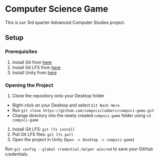 # Computer Science Game

This is our 3rd quarter Advanced Computer Studies project.

## Setup

### Prerequisites
1. Install Git from [here](https://git-scm.com/downloads)
1. Install Git LFS from [here](https://git-lfs.github.com/)
1. Install Unity from [here](https://store.unity.com/download?ref=personal)

### Opening the Project
1. Clone the repository onto your Desktop folder
  - Right-click on your Desktop and select `Git Bash Here`
  - Run `git clone https://github.com/compsciclubbers/compsci-game.git`
  - Change directory into the newly created `compsci-game` folder using `cd compsci-game`
1. Install Git LFS: `git lfs install`
1. Pull Git LFS files: `git lfs pull`
1. Open the project in Unity (`Open -> Desktop -> compsci-game`)

Run `git config --global credential.helper wincred` to save your GitHub credentials.
